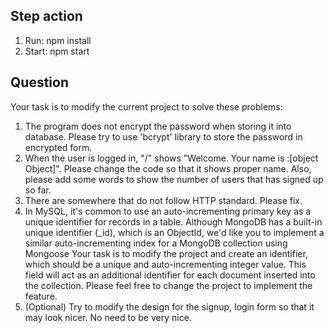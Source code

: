 ## Step action
1. Run: npm install
2. Start: npm start


## Question
Your task is to modify the current project to solve these problems:
1. The program does not encrypt the password when storing it into database. Please try to use 'bcrypt' library to store the password in encrypted form.
2. When the user is logged in, "/" shows "Welcome. Your name is :[object Object]". Please change the code so that it shows proper name. Also, please add some words to show the number of users that has signed up so far.
3. There are somewhere that do not follow HTTP standard. Please fix.
4. In MySQL, it's common to use an auto-incrementing primary key as a unique identifier for records in a table. 
Although MongoDB has a built-in unique identifier (_id), which is an ObjectId, we'd like you to implement a similar auto-incrementing index for a MongoDB collection using Mongoose
Your task is to modify the project and create an identifier, which should be a unique and auto-incrementing integer value. 
This field will act as an additional identifier for each document inserted into the collection.
Please feel free to change the project to implement the feature.
5. (Optional) Try to modify the design for the signup, login form so that it may look nicer. No need to be very nice.
